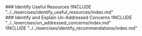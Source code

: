 
<div class="boxtext">
### Identify Useful Resources
!INCLUDE "../../exercises/identify_useful_resources/index.md"
</div>

<div class="boxtext">
### Identify and Explain Un-Addressed Concerns
!INCLUDE "../../exercises/un_addressed_concerns/index.md"
</div>

<div class="boxtext">
!INCLUDE "../../exercises/identify_recommendations/index.md"
</div>
